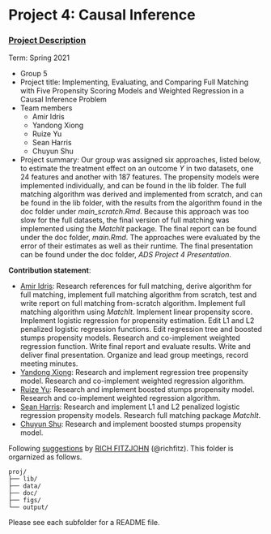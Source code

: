 # Project 4: Causal Inference

### [Project Description](doc/project4_desc.md)

Term: Spring 2021

+ Group 5
+ Project title: Implementing, Evaluating, and Comparing Full Matching with Five Propensity Scoring Models and Weighted Regression in a Causal Inference Problem  
+ Team members
	+ Amir Idris
	+ Yandong Xiong
	+ Ruize Yu
	+ Sean Harris
	+ Chuyun Shu
+ Project summary: Our group was assigned six approaches, listed below, to estimate the treatment effect on an outcome _Y_ in two datasets, one 24 features and another with 187 features. The propensity models were implemented individually, and can be found in the lib folder. The full matching algorithm was derived and implemented from scratch, and can be found in the lib folder, with the results from the algorithm found in the doc folder under _main\_scratch.Rmd_. Because this approach was too slow for the full datasets, the final version of full matching was implemented using the _MatchIt_ package. The final report can be found under the doc folder, _main.Rmd_. The approaches were evaluated by the error of their estimates as well as their runtime. The final presentation can be found under the doc folder, _ADS Project 4 Presentation_. 
	
**Contribution statement**:
+ <ins>Amir Idris</ins>: Research references for full matching, derive algorithm for full matching, implement full matching algorithm from scratch, test and write report on full matching from-scratch algorithm. Implement full matching algorithm using _MatchIt_. Implement linear propensity score. Implement logistic regression for propensity estimation. Edit L1 and L2 penalized logistic regression functions. Edit regression tree and boosted stumps propensity models. Research and co-implement weighted regression function. Write final report and evaluate results. Write and deliver final presentation. Organize and lead group meetings, record meeting minutes. 
+ <ins>Yandong Xiong</ins>: Research and implement regression tree propensity model. Research and co-implement weighted regression algorithm. 
+ <ins>Ruize Yu</ins>: Research and implement boosted stumps propensity model. Research and co-implement weighted regression algorithm.
+ <ins>Sean Harris</ins>: Research and implement L1 and L2 penalized logistic regression propensity models. Research full matching package _MatchIt_. 
+ <ins>Chuyun Shu</ins>: Research and implement boosted stumps propensity model.

Following [suggestions](http://nicercode.github.io/blog/2013-04-05-projects/) by [RICH FITZJOHN](http://nicercode.github.io/about/#Team) (@richfitz). This folder is orgarnized as follows.

```
proj/
├── lib/
├── data/
├── doc/
├── figs/
└── output/
```

Please see each subfolder for a README file.

